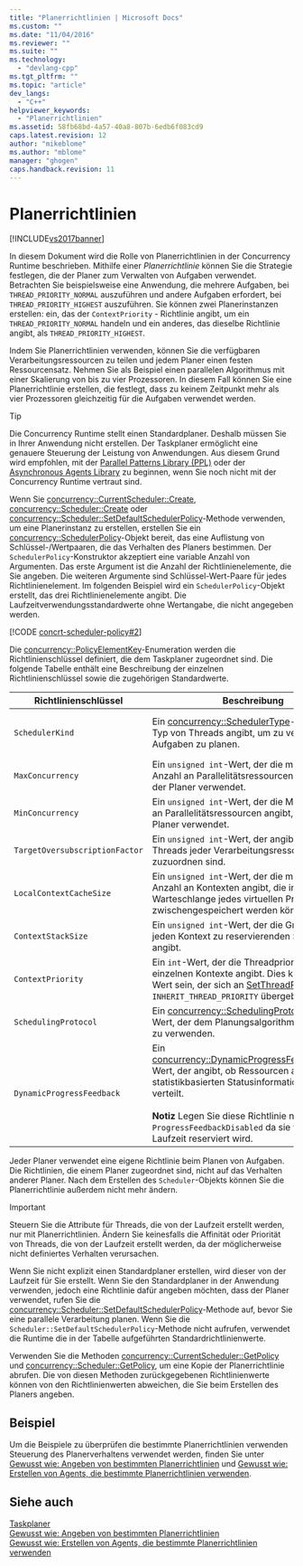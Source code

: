 ```yaml
---
title: "Planerrichtlinien | Microsoft Docs"
ms.custom: ""
ms.date: "11/04/2016"
ms.reviewer: ""
ms.suite: ""
ms.technology: 
  - "devlang-cpp"
ms.tgt_pltfrm: ""
ms.topic: "article"
dev_langs: 
  - "C++"
helpviewer_keywords: 
  - "Planerrichtlinien"
ms.assetid: 58fb68bd-4a57-40a8-807b-6edb6f083cd9
caps.latest.revision: 12
author: "mikeblome"
ms.author: "mblome"
manager: "ghogen"
caps.handback.revision: 11
---
```

# Planerrichtlinien
[!INCLUDE[vs2017banner](../../assembler/inline/includes/vs2017banner.md)]

In diesem Dokument wird die Rolle von Planerrichtlinien in der Concurrency Runtime beschrieben.  Mithilfe einer *Planerrichtlinie* können Sie die Strategie festlegen, die der Planer zum Verwalten von Aufgaben verwendet.  Betrachten Sie beispielsweise eine Anwendung, die mehrere Aufgaben, bei `THREAD_PRIORITY_NORMAL` auszuführen und andere Aufgaben erfordert, bei `THREAD_PRIORITY_HIGHEST` auszuführen.  Sie können zwei Planerinstanzen erstellen: ein, das der `ContextPriority` \- Richtlinie angibt, um ein `THREAD_PRIORITY_NORMAL` handeln und ein anderes, das dieselbe Richtlinie angibt, als `THREAD_PRIORITY_HIGHEST`.  
  
 Indem Sie Planerrichtlinien verwenden, können Sie die verfügbaren Verarbeitungsressourcen zu teilen und jedem Planer einen festen Ressourcensatz.  Nehmen Sie als Beispiel einen parallelen Algorithmus mit einer Skalierung von bis zu vier Prozessoren.  In diesem Fall können Sie eine Planerrichtlinie erstellen, die festlegt, dass zu keinem Zeitpunkt mehr als vier Prozessoren gleichzeitig für die Aufgaben verwendet werden.  
  
> [!TIP]
>  Die Concurrency Runtime stellt einen Standardplaner.  Deshalb müssen Sie in Ihrer Anwendung nicht erstellen.  Der Taskplaner ermöglicht eine genauere Steuerung der Leistung von Anwendungen. Aus diesem Grund wird empfohlen, mit der [Parallel Patterns Library \(PPL\)](../../parallel/concrt/parallel-patterns-library-ppl.md) oder der [Asynchronous Agents Library](../../parallel/concrt/asynchronous-agents-library.md) zu beginnen, wenn Sie noch nicht mit der Concurrency Runtime vertraut sind.  
  
 Wenn Sie [concurrency::CurrentScheduler::Create](../Topic/CurrentScheduler::Create%20Method.md), [concurrency::Scheduler::Create](../Topic/Scheduler::Create%20Method.md) oder [concurrency::Scheduler::SetDefaultSchedulerPolicy](../Topic/Scheduler::SetDefaultSchedulerPolicy%20Method.md)\-Methode verwenden, um eine Planerinstanz zu erstellen, erstellen Sie ein [concurrency::SchedulerPolicy](../../parallel/concrt/reference/schedulerpolicy-class.md)\-Objekt bereit, das eine Auflistung von Schlüssel\-\/Wertpaaren, die das Verhalten des Planers bestimmen.  Der `SchedulerPolicy`\-Konstruktor akzeptiert eine variable Anzahl von Argumenten.  Das erste Argument ist die Anzahl der Richtlinienelemente, die Sie angeben.  Die weiteren Argumente sind Schlüssel\-Wert\-Paare für jedes Richtlinienelement.  Im folgenden Beispiel wird ein `SchedulerPolicy`\-Objekt erstellt, das drei Richtlinienelemente angibt.  Die Laufzeitverwendungsstandardwerte ohne Wertangabe, die nicht angegeben werden.  
  
 [!CODE [concrt-scheduler-policy#2](../CodeSnippet/VS_Snippets_ConcRT/concrt-scheduler-policy#2)]  
  
 Die [concurrency::PolicyElementKey](../Topic/PolicyElementKey%20Enumeration.md)\-Enumeration werden die Richtlinienschlüssel definiert, die dem Taskplaner zugeordnet sind.  Die folgende Tabelle enthält eine Beschreibung der einzelnen Richtlinienschlüssel sowie die zugehörigen Standardwerte.  
  
|Richtlinienschlüssel|**Beschreibung**|Standardwert|  
|--------------------------|----------------------|------------------|  
|`SchedulerKind`|Ein [concurrency::SchedulerType](../Topic/SchedulerType%20Enumeration.md)\-Wert, der den Typ von Threads angibt, um zu verwenden, um Aufgaben zu planen.|`ThreadScheduler` \(Verwenden von normalen Threads\).  Dies ist der einzige gültige Wert für diesen Schlüssel.|  
|`MaxConcurrency`|Ein `unsigned int`\-Wert, der die maximale Anzahl an Parallelitätsressourcen angibt, die der Planer verwendet.|[concurrency::MaxExecutionResources](../Topic/MaxExecutionResources%20Constant.md)|  
|`MinConcurrency`|Ein `unsigned int`\-Wert, der die Mindestanzahl an Parallelitätsressourcen angibt, die der Planer verwendet.|`1`|  
|`TargetOversubscriptionFactor`|Ein `unsigned int`\-Wert, der angibt, wie viele Threads jeder Verarbeitungsressource zuzuordnen sind.|`1`|  
|`LocalContextCacheSize`|Ein `unsigned int`\-Wert, der die maximale Anzahl an Kontexten angibt, die in der lokalen Warteschlange jedes virtuellen Prozessors zwischengespeichert werden können.|`8`|  
|`ContextStackSize`|Ein `unsigned int`\-Wert, der die Größe des für jeden Kontext zu reservierenden Stapels in KB angibt.|`0` \= Standardstapelgröße verwenden|  
|`ContextPriority`|Ein `int`\-Wert, der die Threadpriorität der einzelnen Kontexte angibt.  Dies kann jeder Wert sein, der sich an [SetThreadPriority](http://msdn.microsoft.com/library/windows/desktop/ms686277) oder `INHERIT_THREAD_PRIORITY` übergeben lässt.|`THREAD_PRIORITY_NORMAL`|  
|`SchedulingProtocol`|Ein [concurrency::SchedulingProtocolType](../Topic/SchedulingProtocolType%20Enumeration.md)\-Wert, der dem Planungsalgorithmus angibt, um zu verwenden.|`EnhanceScheduleGroupLocality`|  
|`DynamicProgressFeedback`|Ein [concurrency::DynamicProgressFeedbackType](../Topic/DynamicProgressFeedbackType%20Enumeration.md)\-Wert, der angibt, ob Ressourcen anhand von statistikbasierten Statusinformationen neu verteilt.<br /><br /> **Notiz** Legen Sie diese Richtlinie nicht auf fest `ProgressFeedbackDisabled` da sie für die Laufzeit reserviert wird.|`ProgressFeedbackEnabled`|  
  
 Jeder Planer verwendet eine eigene Richtlinie beim Planen von Aufgaben.  Die Richtlinien, die einem Planer zugeordnet sind, nicht auf das Verhalten anderer Planer.  Nach dem Erstellen des `Scheduler`\-Objekts können Sie die Planerrichtlinie außerdem nicht mehr ändern.  
  
> [!IMPORTANT]
>  Steuern Sie die Attribute für Threads, die von der Laufzeit erstellt werden, nur mit Planerrichtlinien.  Ändern Sie keinesfalls die Affinität oder Priorität von Threads, die von der Laufzeit erstellt werden, da der möglicherweise nicht definiertes Verhalten verursachen.  
  
 Wenn Sie nicht explizit einen Standardplaner erstellen, wird dieser von der Laufzeit für Sie erstellt.  Wenn Sie den Standardplaner in der Anwendung verwenden, jedoch eine Richtlinie dafür angeben möchten, dass der Planer verwendet, rufen Sie die [concurrency::Scheduler::SetDefaultSchedulerPolicy](../Topic/Scheduler::SetDefaultSchedulerPolicy%20Method.md)\-Methode auf, bevor Sie eine parallele Verarbeitung planen.  Wenn Sie die `Scheduler::SetDefaultSchedulerPolicy`\-Methode nicht aufrufen, verwendet die Runtime die in der Tabelle aufgeführten Standardrichtlinienwerte.  
  
 Verwenden Sie die Methoden [concurrency::CurrentScheduler::GetPolicy](../Topic/CurrentScheduler::GetPolicy%20Method.md) und [concurrency::Scheduler::GetPolicy](../Topic/Scheduler::GetPolicy%20Method.md), um eine Kopie der Planerrichtlinie abrufen.  Die von diesen Methoden zurückgegebenen Richtlinienwerte können von den Richtlinienwerten abweichen, die Sie beim Erstellen des Planers angeben.  
  
## Beispiel  
 Um die Beispiele zu überprüfen die bestimmte Planerrichtlinien verwenden Steuerung des Planerverhaltens verwendet werden, finden Sie unter [Gewusst wie: Angeben von bestimmten Planerrichtlinien](../../parallel/concrt/how-to-specify-specific-scheduler-policies.md) und [Gewusst wie: Erstellen von Agents, die bestimmte Planerrichtlinien verwenden](../../parallel/concrt/how-to-create-agents-that-use-specific-scheduler-policies.md).  
  
## Siehe auch  
 [Taskplaner](../../parallel/concrt/task-scheduler-concurrency-runtime.md)   
 [Gewusst wie: Angeben von bestimmten Planerrichtlinien](../../parallel/concrt/how-to-specify-specific-scheduler-policies.md)   
 [Gewusst wie: Erstellen von Agents, die bestimmte Planerrichtlinien verwenden](../../parallel/concrt/how-to-create-agents-that-use-specific-scheduler-policies.md)